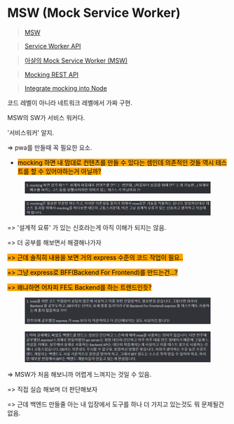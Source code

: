 # MSW (Mock Service Worker)

> [MSW](https://mswjs.io/)

> [Service Worker API](https://developer.mozilla.org/ko/docs/Web/API/Service\_Worker\_API)

> [아샬의 Mock Service Worker (MSW)](https://github.com/ahastudio/til/blob/main/mock-api/msw.md)

> [Mocking REST API](https://mswjs.io/docs/getting-started/mocks/rest-api)

> [Integrate mocking into Node](https://mswjs.io/docs/getting-started/integrate/node)



코드 레벨이 아니라 네트워크 레벨에서 가짜 구현.&#x20;

MSW의 SW가 서비스 워커다.

'서비스워커' 알지.

\=> pwa를 만들때 꼭 필요한 요소.

* <mark style="background-color:orange;">mocking 하면 내 맘대로 컨텐츠를 만들 수 있다는 셈인데 의존적인 것들 역시 테스트를 할 수 있어야하는거 아닐까?</mark>

<figure><img src="../.gitbook/assets/image (8).png" alt=""><figcaption></figcaption></figure>

<figure><img src="../.gitbook/assets/image (10).png" alt=""><figcaption></figcaption></figure>

\=> '설계적 요류' 가 있는 신호라는게 아직 이해가 되지는 않음.

\=> 더 공부를 해보면서 해결해나가자



<mark style="background-color:orange;"></mark>

<mark style="background-color:orange;">=> 근데 솔직히 내용을 보면 거의 express 수준의 코드 작업이 필요..</mark>

<mark style="background-color:orange;">=> 그냥 express로 BFF(Backend For Frontend)를 만드는건...?</mark>

<mark style="background-color:orange;">=> 왜냐하면 어차피 FE도 Backend를 하는 트렌드인듯?</mark>

<figure><img src="../.gitbook/assets/image (9).png" alt=""><figcaption></figcaption></figure>

<figure><img src="../.gitbook/assets/image (3).png" alt=""><figcaption></figcaption></figure>

\=> MSW가 처음 해보니까 어렵게 느껴지는 것일 수 있음.

\=> 직접 실습 해보며 더 판단해보자

\=> 근데 백엔드 만들줄 아는 내 입장에서 도구를 하나 더 가지고 있는것도 뭐 문제될건 없음.



